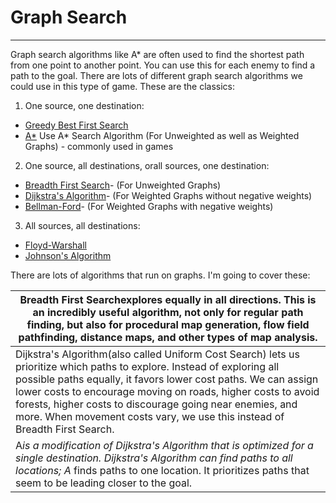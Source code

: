 # Graph Search

---

Graph search algorithms like A* are often used to find the shortest path from one point to another point. You can use this for each enemy to find a path to the goal. There are lots of different graph search algorithms we could use in this type of game. These are the classics:

1. One source, one destination:

- [Greedy Best First Search](http://en.wikipedia.org/wiki/Best_first_search)
- [A*](http://en.wikipedia.org/wiki/A*_search_algorithm) Use A* Search Algorithm (For Unweighted as well as Weighted Graphs) - commonly used in games

2. One source, all destinations, orall sources, one destination:

- [Breadth First Search](http://en.wikipedia.org/wiki/Breadth_first_search)- (For Unweighted Graphs)
- [Dijkstra's Algorithm](http://en.wikipedia.org/wiki/Dijkstra%27s_algorithm)- (For Weighted Graphs without negative weights)
- [Bellman-Ford](http://en.wikipedia.org/wiki/Bellman%E2%80%93Ford_algorithm)- (For Weighted Graphs with negative weights)

3. All sources, all destinations:

- [Floyd-Warshall](http://en.wikipedia.org/wiki/Floyd%E2%80%93Warshall_algorithm)
- [Johnson's Algorithm](http://en.wikipedia.org/wiki/Johnson%27s_algorithm)

There are lots of algorithms that run on graphs. I'm going to cover these:

| Breadth First Searchexplores equally in all directions. This is an incredibly useful algorithm, not only for regular path finding, but also for procedural map generation, flow field pathfinding, distance maps, and other types of map analysis.                                                                                                                                                   |
|------------------------------------------------------------------------|
| Dijkstra's Algorithm(also called Uniform Cost Search) lets us prioritize which paths to explore. Instead of exploring all possible paths equally, it favors lower cost paths. We can assign lower costs to encourage moving on roads, higher costs to avoid forests, higher costs to discourage going near enemies, and more. When movement costs vary, we use this instead of Breadth First Search. |
| A*is a modification of Dijkstra's Algorithm that is optimized for a single destination. Dijkstra's Algorithm can find paths to all locations; A* finds paths to one location. It prioritizes paths that seem to be leading closer to the goal.                                                                                                                                                     |
